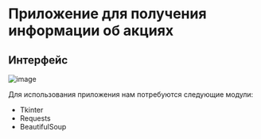 # Приложение для получения информации об акциях

## Интерфейс 

![image](https://user-images.githubusercontent.com/99838947/174436731-3093a328-e5c6-43f3-8474-56e22dd5dd1b.png)

 Для использования приложения нам потребуются следующие модули:
 + Tkinter
 + Requests
 + BeautifulSoup

